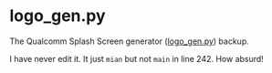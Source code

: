 ﻿# logo_gen.py

The Qualcomm Splash Screen generator ([logo_gen.py](https://source.codeaurora.org/quic/la/device/qcom/common/tree/display/logo/logo_gen.py?h=LA.BR.1.3.3-06310-8952.0)) backup.

I have never edit it. It just `mian` but not `main` in line 242. How absurd!
